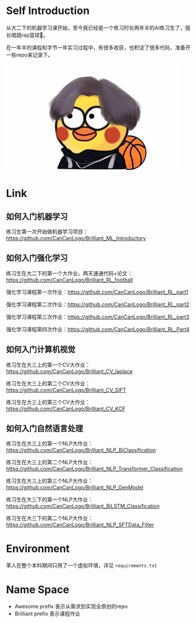 # Self Introduction

从大二下的机器学习课开始，至今我已经是一个练习时长两年半的AI练习生了，擅长唱跳rap篮球🏀。

在一年半的课程和字节一年实习过程中，有很多收获，也积淀了很多代码，准备开一些repo来记录下。

![两年半练习生](./images/NiGanMa.jpg)



# Link

## 如何入门机器学习

练习生第一次开始做机器学习项目：<https://github.com/CanCanLogo/Brilliant_ML_Introductory>

## 如何入门强化学习

练习生在大二下的第一个大作业，两天速通代码+论文：<https://github.com/CanCanLogo/Brilliant_RL_football>

强化学习课程第一次作业：<https://github.com/CanCanLogo/Brilliant_RL_part1>

强化学习课程第二次作业：<https://github.com/CanCanLogo/Brilliant_RL_part2>

强化学习课程第三次作业：<https://github.com/CanCanLogo/Brilliant_RL_part3>

强化学习课程第四次作业：<https://github.com/CanCanLogo/Brilliant_RL_Part4>

## 如何入门计算机视觉

练习生在大三上的第一个CV大作业：<https://github.com/CanCanLogo/Brilliant_CV_laplace>

练习生在大三上的第二个CV大作业：[<https://github.com/CanCanLogo/Brilliant_CV_SIFT>](https://github.com/CanCanLogo/Brilliant_CV_SIFT)

练习生在大三上的第三个CV大作业：[<https://github.com/CanCanLogo/Brilliant_CV_KCF>](https://github.com/CanCanLogo/Brilliant_CV_KCF)

## 如何入门自然语言处理

练习生在大三上的第一个NLP大作业：<https://github.com/CanCanLogo/Brilliant_NLP_BiClassification>

练习生在大三上的第二个NLP大作业：<https://github.com/CanCanLogo/Brilliant_NLP_Transformer_Classification>

练习生在大三上的第三个NLP大作业：<https://github.com/CanCanLogo/Brilliant_NLP_GenModel>

练习生在大三下的第一个NLP大作业：<https://github.com/CanCanLogo/Brilliant_BiLSTM_Classification>

练习生在大三下的第二个NLP大作业：<https://github.com/CanCanLogo/Brilliant_NLP_SFTData_Filter>


# Environment

苯人在整个本科期间只用了一个虚拟环境，详见 `requirements.txt`

# Name Space

- Awesome prefix 表示从需求到实现全原创的repo
- Brilliant prefix 表示课程作业
